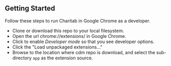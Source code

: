 ## Getting Started

Follow these steps to run Charitab in Google Chrome as a developer.

- Clone or download this repo to your local filesystem.
- Open the url chrome://extensions/ in Google Chrome.
- Click to enable *Developer mode* so that you see developer options.
- Click the "Load unpackaged extensions..."
- Browse to the location where cdm repo is download, and select the sub-directory `app` as the extension source.

